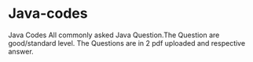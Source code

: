 # Java-codes
Java Codes
All commonly asked Java Question.The Question are good/standard level.
The Questions are in 2 pdf uploaded and respective answer.
